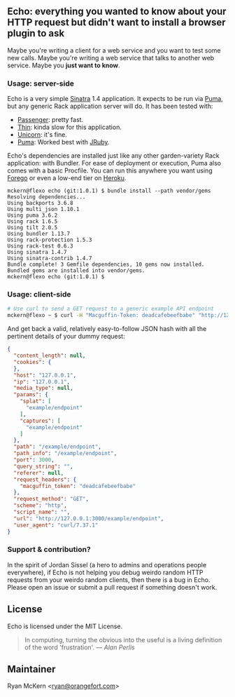 ## Echo: everything you wanted to know about your HTTP request but didn't want to install a browser plugin to ask

Maybe you're writing a client for a web service and you want to test some new calls. Maybe you're writing a web service that talks to another web service. Maybe you **just want to know**.

### Usage: server-side

Echo is a very simple [Sinatra](http://www.sinatrarb.com) 1.4 application. It expects to be run via
[Puma](https://github.com/puma/puma), but any generic Rack application server will do. It has been tested with:

  - [Passenger](https://www.phusionpassenger.com): pretty fast.
  - [Thin](https://github.com/macournoyer/thin): kinda slow for this application.
  - [Unicorn](https://bogomips.org/unicorn/): it's fine.
  - [Puma](https://github.com/puma/puma): Worked best with [JRuby](http://jruby.org).

Echo's dependencies are installed just like any other garden-variety Rack application: with Bundler.
For ease of deployment or execution, Puma also comes with a basic Procfile. You can run this anywhere you want using [Forego](ddollar/forego) or even a low-end tier on [Heroku](https://www.heroku.com).

```
mckern@flexo echo (git:1.0.1) $ bundle install --path vendor/gems
Resolving dependencies...
Using backports 3.6.8
Using multi_json 1.10.1
Using puma 3.6.2
Using rack 1.6.5
Using tilt 2.0.5
Using bundler 1.13.7
Using rack-protection 1.5.3
Using rack-test 0.6.3
Using sinatra 1.4.7
Using sinatra-contrib 1.4.7
Bundle complete! 3 Gemfile dependencies, 10 gems now installed.
Bundled gems are installed into vendor/gems.
mckern@flexo echo (git:1.0.1) $
```

### Usage: client-side

```bash
# Use curl to send a GET request to a generic example API endpoint
mckern@flexo ~ $ curl -H "Macguffin-Token: deadcafebeefbabe" "http://127.0.0.1:3000/example/endpoint"
```

And get back a valid, relatively easy-to-follow JSON hash with all the pertinent details
of your dummy request:

```json
{
  "content_length": null,
  "cookies": {
  },
  "host": "127.0.0.1",
  "ip": "127.0.0.1",
  "media_type": null,
  "params": {
    "splat": [
      "example/endpoint"
    ],
    "captures": [
      "example/endpoint"
    ]
  },
  "path": "/example/endpoint",
  "path_info": "/example/endpoint",
  "port": 3000,
  "query_string": "",
  "referer": null,
  "request_headers": {
    "macguffin_token": "deadcafebeefbabe"
  },
  "request_method": "GET",
  "scheme": "http",
  "script_name": "",
  "url": "http://127.0.0.1:3000/example/endpoint",
  "user_agent": "curl/7.37.1"
}
```

### Support & contribution?

In the spirit of Jordan Sissel (a hero to admins and operations people everywhere), if Echo is not helping you debug weirdo random HTTP requests from your weirdo random clients, then there is a bug in Echo. Please open an issue or submit a pull request if something doesn't work.

## License

Echo is licensed under the MIT License.

> In computing, turning the obvious into the useful is a
> living definition of the word 'frustration'.
>    &#8213; <cite>Alan Perlis</cite>

## Maintainer

Ryan McKern &lt;ryan@orangefort.com&gt;
